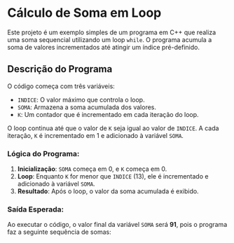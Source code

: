 # Cálculo de Soma em Loop

Este projeto é um exemplo simples de um programa em C++ que realiza uma soma sequencial utilizando um loop `while`. O programa acumula a soma de valores incrementados até atingir um índice pré-definido.

## Descrição do Programa

O código começa com três variáveis:
- `INDICE`: O valor máximo que controla o loop. 
- `SOMA`: Armazena a soma acumulada dos valores.
- `K`: Um contador que é incrementado em cada iteração do loop.

O loop continua até que o valor de `K` seja igual ao valor de `INDICE`. A cada iteração, `K` é incrementado em 1 e adicionado à variável `SOMA`.

### Lógica do Programa:

1. **Inicialização**: `SOMA` começa em 0, e `K` começa em 0.
2. **Loop**: Enquanto `K` for menor que `INDICE` (13), ele é incrementado e adicionado à variável `SOMA`.
3. **Resultado**: Após o loop, o valor da soma acumulada é exibido.

### Saída Esperada:

Ao executar o código, o valor final da variável `SOMA` será **91**, pois o programa faz a seguinte sequência de somas:


